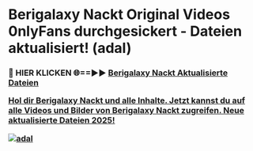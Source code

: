 # Berigalaxy Nackt Original Videos 0nlyFans durchgesickert - Dateien aktualisiert! (adal)

<h3>🔴 HIER KLICKEN 🌐==►► <a href="https://tinyurl.com/h6vf6nb8" rel="nofollow">Berigalaxy Nackt Aktualisierte Dateien

Hol dir Berigalaxy Nackt und alle Inhalte. Jetzt kannst du auf alle Videos und Bilder von Berigalaxy Nackt zugreifen. Neue aktualisierte Dateien 2025!

[![adal](https://i.imgur.com/sD4kR3V.gif)](https://tinyurl.com/h6vf6nb8)
